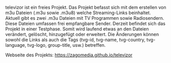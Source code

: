 televizor ist ein freies Projekt. Das Projekt befasst sich mit dem erstellen von m3u Dateien (.m3u sowie .m3u8) welche Streaming-Links beinhaltet. Aktuell gibt es zwei .m3u Dateien mit TV Programmen sowie Radiosendern. Diese Dateien umfassen frei empfangbare Sender. Derzeit befindet sich das Projekt in einer Testphase. Somit wird laufend etwas an den Dateien verändert, gelöscht, hinzugefügt oder erweitert. Die Änderungen können sowohl die Links als auch die Tags (tvg-id, tvg-name, tvg-country, tvg-language, tvg-logo, group-title, usw.) betreffen.

Webseite des Projekts: https://zagomedia.github.io/televizor
